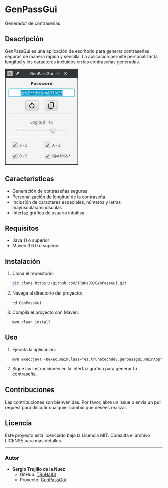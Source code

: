 # GenPassGui
Generador de contraseñas

## Descripción
GenPassGui es una aplicación de escritorio para generar contraseñas seguras de manera rápida y sencilla. La aplicación permite personalizar la longitud y los caracteres incluidos en las contraseñas generadas.

![Captura de pantalla de GenPassGui](images/MainApp.png)

## Características
- Generación de contraseñas seguras
- Personalización de longitud de la contraseña
- Inclusión de caracteres especiales, números y letras mayúsculas/minúsculas
- Interfaz gráfica de usuario intuitiva

## Requisitos
- Java 11 o superior
- Maven 3.6.0 o superior

## Instalación
1. Clona el repositorio:
   ```sh
   git clone https://github.com/TRuHa83/GenPassGui.git
   ```

2. Navega al directorio del proyecto:
    ```shell
    cd GenPassGui
    ```
3. Compila el proyecto con Maven:
   ```shell
   mvn clean install
   ```

## Uso
1. Ejecuta la aplicación:
   ```shell
   mvn exec:java -Dexec.mainClass="es.truhatechdev.genpassgui.MainApp"
   ```
2. Sigue las instrucciones en la interfaz gráfica para generar tu contraseña.

## Contribuciones
Las contribuciones son bienvenidas. Por favor, abre un issue o envía un pull request para discutir cualquier cambio que desees realizar.  

## Licencia
Este proyecto está licenciado bajo la Licencia MIT. Consulta el archivo LICENSE para más detalles.

---

### Autor
- **Sergio Trujillo de la Nuez**
   - GitHub: [TRuHa83](https://github.com/TRuHa83)
   - Proyecto: [GenPassGui](https://github.com/TRuHa83/GenPassGui)